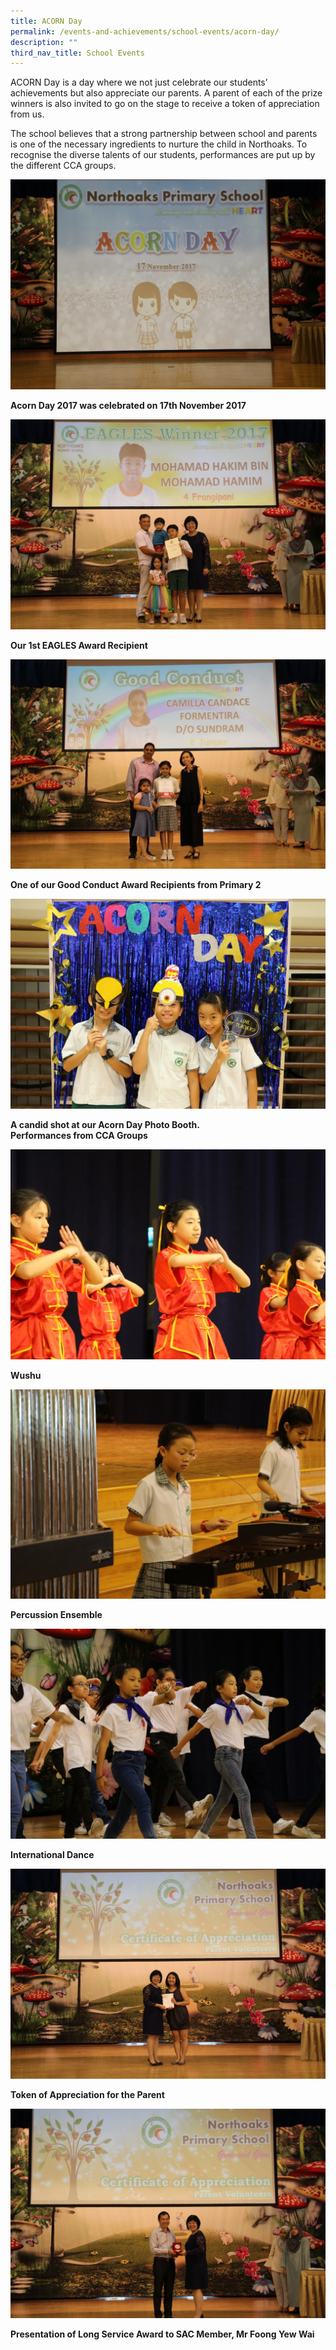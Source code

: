 ```yaml
---
title: ACORN Day
permalink: /events-and-achievements/school-events/acorn-day/
description: ""
third_nav_title: School Events
---
```

ACORN Day is a day where we not just celebrate our students’ achievements but also appreciate our parents. A parent of each of the prize winners is also invited to go on the stage to receive a token of appreciation from us.  
  
The school believes that a strong partnership between school and parents is one of the necessary ingredients to nurture the child in Northoaks. To recognise the diverse talents of our students, performances are put up by the different CCA groups. 

![](/images/acorn1.jpg)

<p style=“text-align:center;“><strong>Acorn Day 2017 was celebrated on 17th November 2017</strong></p>

![](/images/acorn2.jpg)

<p style=“text-align:center;“><strong>Our 1st EAGLES Award Recipient</strong></p>
 
![](/images/acorn3.jpg)

<p style=“text-align:center;“><strong>One of our Good Conduct Award Recipients from Primary 2</strong></p>

![](/images/acorn4.jpg)

 <p style=“text-align:center;“><strong>A candid shot at our Acorn Day Photo Booth.
<br>
Performances from CCA Groups</strong></p>

![](/images/acorn5.jpg)

<p style=“text-align:center;“><strong>Wushu</strong></p>
 
![](/images/acorn6.jpg)

<p style=“text-align:center;“><strong>Percussion Ensemble</strong></p>

![](/images/acorn7.jpg)

<p style=“text-align:center;“><strong>International Dance</strong></p>

![](/images/acorn8.jpg)

<p style=“text-align:center;“><strong>Token of Appreciation for the Parent</strong></p>

![](/images/acorn9.jpg)  

<p style=“text-align:center;“><strong>Presentation of Long Service Award to SAC Member, Mr Foong Yew Wai</strong></p>